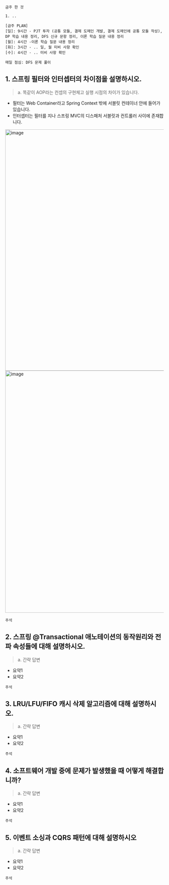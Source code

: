 ```
금주 한 것

1. ..

```


```
[금주 PLAN]
[일]: 9시간 - PJT 투자 (공통 모듈, 결제 도메인 개발, 결제 도메인에 공통 모듈 작성), DP 학습 내용 정리, DFS 신규 문항 정리, 이론 학습 질문 내용 정리
[월]: 4시간 -이론 학습 질문 내용 정리
[화]: 3시간 - .. 일, 월 미비 사항 확인
[수]: 4시간 - .. 미비 사항 확인

매일 점심: DFS 문제 풀이
```

## 1. 스프링 필터와 인터셉터의 차이점을 설명하시오.
> a. 똑같이 AOP라는 컨셉의 구현체고 실행 시점의 차이가 있습니다.
- 필터는 Web Container라고 Spring Context 밖에 서블릿 컨테이너 안에 들어가 있습니다.
- 인터셉터는 필터를 지나 스프링 MVC의 디스패처 서블릿과 컨트롤러 사이에 존재합니다.
<img width="764" alt="image" src="https://github.com/chanHyeoks-kingdom/f-lab-history/assets/68278903/f2a7ed78-ad24-4f86-99d2-2099ea5433f1">
<img width="767" alt="image" src="https://github.com/chanHyeoks-kingdom/f-lab-history/assets/68278903/3cb9a9df-aa25-480d-a8ab-bfedfe1cbac4">

```
주석
```



## 2. 스프링 @Transactional 애노테이션의 동작원리와 전파 속성들에 대해 설명하시오.
> a. 간략 답변
- 요약1
- 요약2
```
주석
```



## 3. LRU/LFU/FIFO 캐시 삭제 알고리즘에 대해 설명하시오.
> a. 간략 답변
- 요약1
- 요약2
```
주석
```



## 4. 소프트웨어 개발 중에 문제가 발생했을 때 어떻게 해결합니까?
> a. 간략 답변
- 요약1
- 요약2
```
주석
```


## 5. 이벤트 소싱과 CQRS 패턴에 대해 설명하시오
> a. 간략 답변
- 요약1
- 요약2
```
주석
```

